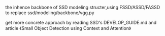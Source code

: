 the inhence backbone of SSD modeling structer,using FSSD/ASSD/FASSD to replace ssd/modeling/backbone/vgg.py 

get more concrete approach by reading SSD's DEVELOP_GUIDE.md and article 《Small Object Detection using Context and Attention》
